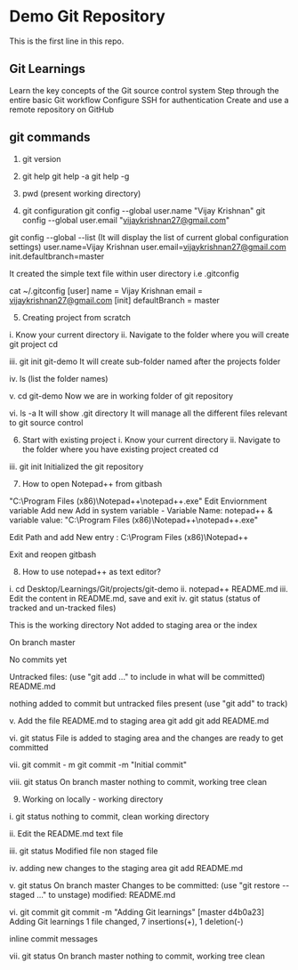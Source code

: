 # Demo Git Repository

This is the first line in this repo.

## Git Learnings
Learn the key concepts of the Git source control system
Step through the entire basic Git workflow
Configure SSH for authentication
Create and use a remote repository on GitHub

## git commands
1. git version
2. git help
   git help -a
   git help -g

3. pwd (present working directory)

4. git configuration
git config --global user.name "Vijay Krishnan"
git config --global user.email "vijaykrishnan27@gmail.com"

git config --global --list (It will display the list of current global configuration settings)
user.name=Vijay Krishnan
user.email=vijaykrishnan27@gmail.com
init.defaultbranch=master


It created the simple text file within user directory i.e .gitconfig

cat ~/.gitconfig
[user]
        name = Vijay Krishnan
        email = vijaykrishnan27@gmail.com
[init]
        defaultBranch = master

5. Creating project from scratch

i. Know your current directory <pwd>
ii. Navigate to the folder where you will create git project
cd <path to the directory>

iii. git init git-demo
It will create sub-folder named <git-demo> after the projects folder

iv. ls (list the folder names)

v. cd git-demo
Now we are in working folder of git repository

vi. ls -a
It will show .git directory
It will manage all the different files  relevant to git source control

6. Start with existing project
i. Know your current directory <pwd>
ii. Navigate to the folder where you have existing project created
cd <path to the directory>

iii. git init
Initialized the git repository

7. How to open Notepad++ from gitbash

"C:\Program Files (x86)\Notepad++\notepad++.exe"
Edit Enviornment variable
Add new
Add in system variable - Variable Name: notepad++ & variable value: "C:\Program Files (x86)\Notepad++\notepad++.exe"

Edit Path and add New entry : C:\Program Files (x86)\Notepad++

Exit and reopen gitbash

8. How to use notepad++ as text editor?

i. cd Desktop/Learnings/Git/projects/git-demo
ii. notepad++ README.md
iii. Edit the content in README.md, save and exit
iv. git status (status of tracked and un-tracked files)

This is the working directory
Not added to staging area or the index

On branch master

No commits yet

Untracked files:
  (use "git add <file>..." to include in what will be committed)
        README.md

nothing added to commit but untracked files present (use "git add" to track)



v. Add the file README.md to staging area
git add <fileName>
git add README.md

vi. git status
File is added to staging area and the changes are ready to get committed

vii. git commit - m <Message>
git commit -m "Initial commit"


viii. git status
On branch master
nothing to commit, working tree clean

9. Working on locally - working directory

i. git status
nothing to commit, clean working directory

ii. Edit the README.md text file

iii. git status
Modified file
non staged file

iv. adding new changes to the staging area
git add README.md

v.  git status
On branch master
Changes to be committed:
  (use "git restore --staged <file>..." to unstage)
        modified:   README.md

vi. git commit
git commit -m "Adding Git learnings"
[master d4b0a23] Adding Git learnings
 1 file changed, 7 insertions(+), 1 deletion(-)

inline commit messages

vii. git status
On branch master
nothing to commit, working tree clean